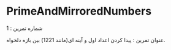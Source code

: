 # PrimeAndMirroredNumbers

شماره تمرین : 1

عنوان تمرین : پیدا کردن اعداد اول و آینه ای(مانند 1221) بین بازه دلخواه.
